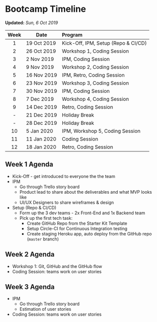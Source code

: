 # Bootcamp Timeline

**Updated:** _Sun, 6 Oct 2019_

| Week | Date        | Program  |
|:----:|-------------|:---------|
| 1    | 19 Oct 2019 | Kick-Off, IPM, Setup (Repo & CI/CD) |
| 2    | 26 Oct 2019 | Workshop 1, Coding Session |
| 3    | 2 Nov 2019  | IPM, Coding Session |
| 4    | 9 Nov 2019  | Workshop 2, Coding Session |
| 5    | 16 Nov 2019 | IPM, Retro, Coding Session |
| 6    | 23 Nov 2019 | Workshop 3, Coding Session |
| 7    | 30 Nov 2019 | IPM, Coding Session |
| 8    | 7 Dec 2019  | Workshop 4, Coding Session |
| 9    | 14 Dec 2019 | Retro, Coding Session |
| -    | 21 Dec 2019 | Holiday Break |
| -    | 28 Dec 2019 | Holiday Break |
| 10   | 5 Jan 2020  | IPM, Workshop 5, Coding Session |
| 11   | 11 Jan 2020 | Coding Session |
| 12   | 18 Jan 2020 | Retro, Coding Session |

## Week 1 Agenda

- Kick-Off - get introduced to everyone the the team
- IPM
    - Go through Trello story board
    - Product lead to share about the deliverables and what MVP looks like
    - UI/UX Designers to share wireframes & design
- Setup (Repo & CI/CD)
    - Form up the 3 dev teams - 2x Front-End and 1x Backend team
    - Pick up the first tech task:
        - Create GitHub Repo from the Starter Kit Template
        - Setup Circle-CI for Continuous Integration testing
        - Create staging Heroku app, auto deploy from the GitHub repo (`master` branch)

## Week 2 Agenda

- Workshop 1: Git, GitHub and the GitHub flow
- Coding Session: teams work on user stories

## Week 3 Agenda

- IPM
    - Go through Trello story board
    - Estimation of user stories
- Coding Session: teams work on user stories